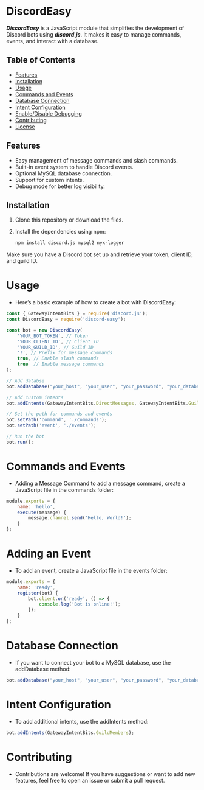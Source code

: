 # DiscordEasy

***DiscordEasy*** is a JavaScript module that simplifies the development of Discord bots using ***discord.js***. It makes it easy to manage commands, events, and interact with a database.

## Table of Contents

- [Features](#features)
- [Installation](#installation)
- [Usage](#usage)
- [Commands and Events](#commands-and-events)
- [Database Connection](#database-connection)
- [Intent Configuration](#intent-configuration)
- [Enable/Disable Debugging](#enable-disable-debugging)
- [Contributing](#contributing)
- [License](#license)

## Features

- Easy management of message commands and slash commands.
- Built-in event system to handle Discord events.
- Optional MySQL database connection.
- Support for custom intents.
- Debug mode for better log visibility.

## Installation

1. Clone this repository or download the files.
2. Install the dependencies using npm:

   ```bash
   npm install discord.js mysql2 nyx-logger
   ```

Make sure you have a Discord bot set up and retrieve your token, client ID, and guild ID.
# Usage
- Here’s a basic example of how to create a bot with DiscordEasy:

```js
const { GatewayIntentBits } = require('discord.js');
const DiscordEasy = require('discord-easy');

const bot = new DiscordEasy(
    'YOUR_BOT_TOKEN', // Token
    'YOUR_CLIENT_ID', // Client ID
    'YOUR_GUILD_ID', // Guild ID
    '!', // Prefix for message commands
    true, // Enable slash commands
    true  // Enable message commands
);

// Add databse 
bot.addDatabase("your_host", "your_user", "your_password", "your_database"); // Not nessecary

// Add custom intents
bot.addIntents(GatewayIntentBits.DirectMessages, GatewayIntentBits.GuildMembers);

// Set the path for commands and events
bot.setPath('command', './commands');
bot.setPath('event', './events');

// Run the bot
bot.run();
```

# Commands and Events

- Adding a Message Command to add a message command, create a JavaScript file in the commands folder:

```js
module.exports = {
    name: 'hello',
    execute(message) {
        message.channel.send('Hello, World!');
    }
};
```

# Adding an Event
- To add an event, create a JavaScript file in the events folder:

```js
module.exports = {
    name: 'ready',
    register(bot) {
        bot.client.on('ready', () => {
            console.log('Bot is online!');
        });
    }
};
```

# Database Connection
- If you want to connect your bot to a MySQL database, use the addDatabase method:

```js
bot.addDatabase("your_host", "your_user", "your_password", "your_database");
```

# Intent Configuration
- To add additional intents, use the addIntents method:

```js
bot.addIntents(GatewayIntentBits.GuildMembers);
```

# Contributing
- Contributions are welcome! If you have suggestions or want to add new features, feel free to open an issue or submit a pull request.
